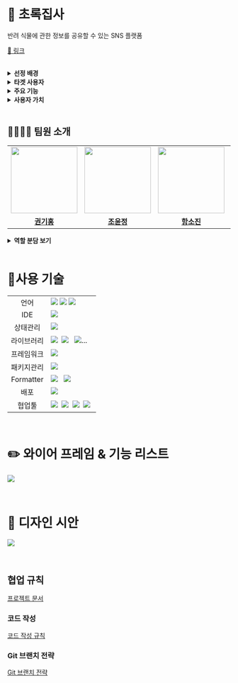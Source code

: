# 🌵 초록집사 

반려 식물에 관한 정보를 공유할 수 있는 SNS 플랫폼

[🔗 링크 ](https://green-butler-585a32.netlify.app/)
 
 
 <br/>

<details>
  <summary><b>선정 배경</b></summary>
  <ul>
  <li>반려 식물이란 '사람이 정서적으로 의지하고자 가까이 두고 기르는 식물'을 뜻하는 신조어다. 장기화된 팬데믹으로 집에 있는 시간이 늘자 반려식물을 키우는 이들이 늘고 있다. 소비자 인식 조사에 따르면, 팬데믹 이후 반려식물에 관심이 늘었다는 의견이 51.1%나 된 것으로 나타났다(농촌진흥청, 2022).</li>  
  <li>반려 식물은 종류에 따라 양육 방식이 다양하다. 정보가 부족한 초심자가 기르는 데는 적지 않은 어려움이 따른다. 이에 반려 식물을 기르는 데 체계적인 관리를 제공하고, 다른 이들과 정보를 공유할 수 있는 서비스에 대한 요구가 존재한다.</li>
  <li>반려 식물 정보 공유 서비스는 이미 존재하나, 일부 서비스는 기능 및 UX에 대한 불만이 꾸준히 제기되고 있다. 예를 들어, '플랜트그램'은 식물의 종류가 적어 검색이 불편하고, 메뉴를 선택하는 방식이 복잡하다는 불만이 제기되고 있다. 이에 더욱 편리한 UX를 갖춘 서비스에 대한 요구가 존재한다.</li>
  </ul>
</details>

<details>
  <summary><b>타겟 사용자</b></summary>
  <ul>
  <li>반려 식물을 기르는 사람들 / 주로 20~30대 청년 층</li>
  <li>경험이 풍부한 반려 식물 애호가 및 전문가</li>
  </ul>
</details>

<details>
  <summary><b>주요 기능</b></summary>
  <ul>
  <li>검색: 식물 종류를 태그로 검색하거나 유저를 검색하여 게시물을 볼 수 있다. 태그 별로 가장 인기 있는 게시물들을 볼 수 있다.</li>
  <li>게시물 작성: 식물 사진 및 글이 포함된 게시물을 작성할 수 있다.</li>
  <li>댓글 및 좋아요: 다른 유저의 게시물에 댓글을 작성할 수 있다. 좋아요를 눌러 저장할 수 있다.</li>
  <li>유저 팔로우: 팔로우를 통해 다른 유저와 친분을 맺을 수 있고, 해당 유저의 게시물을 모아 볼 수 있다.</li>
  </ul>
</details>

<details>
  <summary><b>사용자 가치</b></summary>
  <ul>
  <li>반려 식물을 기르는 데 필요한 정보 획득</li>
  <li>비슷한 식물을 기르는 사람들과 대화하면서 느끼는 재미</li>
  </ul>
</details>


<br />

## 👨‍👨‍👦‍👦 팀원 소개

<table>
<tr>
<td align="center"><a href="https://github.com/gitul0515"><img src="https://user-images.githubusercontent.com/79133602/178568714-084a2cb3-1f31-41f1-befb-48dc27155f89.png" width="150px" /></a></td>
<td align="center"><a href="https://github.com/yunjjeongjo"><img src="https://user-images.githubusercontent.com/79133602/178569297-91d57474-dd02-4943-ac59-a0fe663bd8f3.png" width="150px" /></a></td>
<td align="center"><a href="https://github.com/jinist94"><img src="https://user-images.githubusercontent.com/79133602/178569140-3bf4b187-374d-403f-ae1d-9d500db3d408.png" width="150px" /></a></td>
<td align="center"><a href="https://github.com/bellasimi"><img src="https://user-images.githubusercontent.com/79133602/178569223-1530c5db-2593-4b70-9540-ffc5dd463a88.png" width="150px" /></a></td>
</tr>
<tr>
  <td align="center"><a href="https://github.com/gitul0515"><b>권기홍</b></a></td>
  <td align="center"><a href="https://github.com/yunjjeongjo"><b>조윤정</b></a></td>
  <td align="center"><a href="https://github.com/jinist94"><b>함소진</b></a></td>
  <td align="center"><a href="https://github.com/bellasimi"><b>하신영</b></a></td>
</tr>
</table>

<details>
  <summary><b>역할 분담 보기</b></summary>
  <img src="https://user-images.githubusercontent.com/79133602/178570045-85b1a12b-ca80-477c-8dbf-2190ccc3da74.png" />
</details>

<br />


# 🚀사용 기술

<table>
<tr>
 <td align="center">언어</td>
 <td>
  <img src="https://img.shields.io/badge/HTML5-E34F26?style=for-the-badge&logo=HTML5&logoColor=ffffff"/>
  <img src="https://img.shields.io/badge/CSS3-1572B6?style=for-the-badge&logo=CSS3&logoColor=ffffff"/>
  <img src="https://img.shields.io/badge/JavaScript-F7DF1E?style=for-the-badge&logo=JavaScript&logoColor=ffffff"/>
 </td>
</tr>
<tr>
 <td align="center">IDE</td>
 <td>
    <img src="https://img.shields.io/badge/VisualStudioCode-007ACC?style=for-the-badge&logo=Visual%20Studio%20Code&logoColor=white"/>&nbsp </td>
</tr>
<tr>
 <td align="center">상태관리</td>
 <td>
  <img src="https://img.shields.io/badge/ContextAPI-FFCD11?style=for-the-badge&logo=React&logoColor=ffffff"/>&nbsp  
 </td>
</tr>
<tr>
 <td align="center">라이브러리</td>
 <td>
  <img src="https://img.shields.io/badge/React-61DAFB?style=for-the-badge&logo=React&logoColor=ffffff"/>&nbsp  
  <img src="https://img.shields.io/badge/Emotion-DB7093?style=for-the-badge&logo=emotion&logoColor=ffffff"/> &nbsp 
  <img src="https://img.shields.io/badge/Axios-8DD6F9?style=for-the-badge"/>...&nbsp </td>
</tr>
<tr>
 <td align="center">프레임워크</td>
 <td>
     <img src="https://img.shields.io/badge/Storybook-FF4785?style=for-the-badge&logo=GitHub&logoColor=white"/>&nbsp 
 </td>
</tr>
<tr>
 <td align="center">패키지관리</td>
 <td>
    <img src="https://img.shields.io/badge/Yarn-2C8EBB?style=for-the-badge&logo=GitHub&logoColor=white"/>&nbsp 
  </td>
</tr>
<tr>
 <td align="center">Formatter</td>
 <td>
  <img src="https://img.shields.io/badge/ESLint-4B32C3?style=for-the-badge&logo=ESLint&logoColor=ffffff"/> &nbsp 
  <img src="https://img.shields.io/badge/Prettier-F7B93E?style=for-the-badge&logo=Prettier&logoColor=ffffff"/>&nbsp </td>
</tr>
<tr>
 <td align="center">배포</td>
 <td><img src="https://img.shields.io/badge/Netlify-00C7B7?style=for-the-badge&logo=Netlify&logoColor=ffffff"/>&nbsp </td>
</tr>
<tr>
 <td align="center">협업툴</td>
 <td>
    <img src="https://img.shields.io/badge/Figma-F24E1E?style=for-the-badge&logo=Figma&logoColor=white"/>&nbsp 
    <img src="https://img.shields.io/badge/Slack-4A154B?style=for-the-badge&logo=Slack&logoColor=white"/>&nbsp 
    <img src="https://img.shields.io/badge/Notion-000000?style=for-the-badge&logo=Notion&logoColor=white"/>&nbsp 
    <img src="https://img.shields.io/badge/GitHub-181717?style=for-the-badge&logo=GitHub&logoColor=white"/>&nbsp 
 
 </td>
</tr>

</table>


<br />

# ✏️ 와이어 프레임 & 기능 리스트

<a href="https://www.figma.com/file/oifXc5Xse4MTsZh2l0MotC/%EC%B4%88%EB%A1%9D-%EC%A7%91%EC%82%AC-%EC%99%80%EC%9D%B4%EC%96%B4%ED%94%84%EB%A0%88%EC%9E%84-%EB%B0%8F-%EA%B5%AC%EC%A1%B0%EB%8F%84?node-id=0%3A1"><img src="https://user-images.githubusercontent.com/79133602/178573127-299ec93a-22cc-47f6-a55d-e689f97a83a9.png"/></a>


<br />

# 🎨 디자인 시안


<a href="https://www.figma.com/file/Q81vKDRIoXpMcIZTYHqrQl/%EC%B4%88%EB%A1%9D%EC%A7%91%EC%82%AC-%EB%94%94%EC%9E%90%EC%9D%B8?node-id=0%3A1"><img src="https://user-images.githubusercontent.com/79133602/178573592-f4941a70-2083-4254-8f3f-15c0f2d73587.png"/></a>

<br />

## 협업 규칙

[프로젝트 문서](https://prgrms.notion.site/30ebf14edf1b400298a1350cc8d6f9ab)

### 코드 작성
[코드 작성 규칙](https://prgrms.notion.site/Prettier-ESLint-72ec28df3d79450499266f3b8bf30a05)

### Git 브랜치 전략
[Git 브랜치 전략](https://prgrms.notion.site/Github-d5c23a0de8464000bb6107148bdfa2e5)


